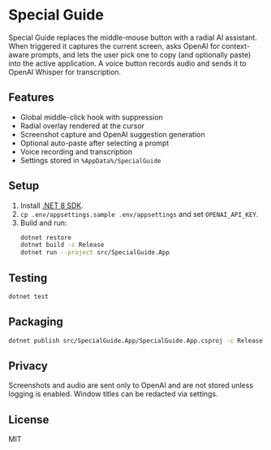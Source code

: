 # Special Guide

Special Guide replaces the middle-mouse button with a radial AI assistant. When triggered it captures the current screen, asks OpenAI for context-aware prompts, and lets the user pick one to copy (and optionally paste) into the active application. A voice button records audio and sends it to OpenAI Whisper for transcription.

## Features
- Global middle-click hook with suppression
- Radial overlay rendered at the cursor
- Screenshot capture and OpenAI suggestion generation
- Optional auto-paste after selecting a prompt
- Voice recording and transcription
- Settings stored in `%AppData%/SpecialGuide`

## Setup
1. Install [.NET 8 SDK](https://dotnet.microsoft.com/download).
2. `cp .env/appsettings.sample .env/appsettings` and set `OPENAI_API_KEY`.
3. Build and run:
   ```bash
   dotnet restore
   dotnet build -c Release
   dotnet run --project src/SpecialGuide.App
   ```

## Testing
```bash
dotnet test
```

## Packaging
```bash
dotnet publish src/SpecialGuide.App/SpecialGuide.App.csproj -c Release -r win-x64 --self-contained true -p:PublishSingleFile=true
```

## Privacy
Screenshots and audio are sent only to OpenAI and are not stored unless logging is enabled. Window titles can be redacted via settings.

## License
MIT
